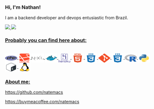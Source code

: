 ### Hi, I'm Nathan!
I am a backend developer and devops entusiastic from Brazil. 

<div>
  <a href="https://github.com/natemacs">
  <img height="180em" src="https://github-readme-stats.vercel.app/api?username=natemacs&show_icons=true&theme=dark&include_all_commits=true&count_private=true"/>
  <img height="180em" src="https://github-readme-stats.vercel.app/api/top-langs/?username=natemacs&layout=compact&langs_count=16&theme=dark"/>
<div>

### Probably you can find here about:

<div style="display: inline_block"><br>
  <img align="center" alt="Nate developing PHP" height="30" width="40" src="https://raw.githubusercontent.com/devicons/devicon/master/icons/php/php-original.svg">
  <img align="center" alt="Nate developing Laravel" height="30" width="40" src="https://raw.githubusercontent.com/devicons/devicon/master/icons/laravel/laravel-plain-wordmark.svg">
  <img align="center" alt="Nate developing NextJs" height="30" width="40" src="https://raw.githubusercontent.com/devicons/devicon/master/icons/nextjs/nextjs-original-wordmark.svg">
  <img align="center" alt="Nate developing Docker" height="30" width="40" src="https://raw.githubusercontent.com/devicons/devicon/master/icons/docker/docker-original.svg">
  <img align="center" alt="Nate developing on Heroku" height="30" width="40" src="https://raw.githubusercontent.com/devicons/devicon/master/icons/heroku/heroku-original-wordmark.svg">
  <img align="center" alt="Nate developing Html5" height="30" width="40" src="https://raw.githubusercontent.com/devicons/devicon/master/icons/html5/html5-plain-wordmark.svg">
  <img align="center" alt="Nate developing Css3" height="30" width="40" src="https://raw.githubusercontent.com/devicons/devicon/master/icons/css3/css3-plain-wordmark.svg">
  <img align="center" alt="Nate developing on Git" height="30" width="40" src="https://raw.githubusercontent.com/devicons/devicon/master/icons/git/git-original.svg">
  <img align="center" alt="Nate developing Html3" height="30" width="40" src="https://raw.githubusercontent.com/devicons/devicon/master/icons/css3/css3-plain-wordmark.svg">
  <img align="center" alt="Nate developing R" height="30" width="40" src="https://raw.githubusercontent.com/devicons/devicon/master/icons/r/r-original.svg">
  <img align="center" alt="Nate developing Python" height="30" width="40" src="https://raw.githubusercontent.com/devicons/devicon/master/icons/python/python-original.svg">
  <img align="center" alt="Nate developing Bash" height="30" width="40" src="https://raw.githubusercontent.com/devicons/devicon/master/icons/bash/bash-original.svg">
  <img align="center" alt="Nate developing on Linux" height="30" width="40" src="https://raw.githubusercontent.com/devicons/devicon/master/icons/linux/linux-original.svg">
</div>

### About me:

https://github.com/natemacs

https://buymeacoffee.com/natemacs




